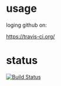 # usage

loging github on:

https://travis-ci.org/

# status

[![Build Status](https://travis-ci.org/clpsz/try_travis.svg?branch=master)](https://travis-ci.org/clpsz/try_travis)
